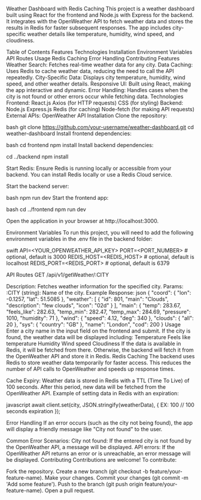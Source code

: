 Weather Dashboard with Redis Caching
This project is a weather dashboard built using React for the frontend and Node.js with Express for the backend. It integrates with the OpenWeather API to fetch weather data and stores the results in Redis for faster subsequent responses. The app includes city-specific weather details like temperature, humidity, wind speed, and cloudiness.

Table of Contents
Features
Technologies
Installation
Environment Variables
API Routes
Usage
Redis Caching
Error Handling
Contributing
Features
Weather Search: Fetches real-time weather data for any city.
Data Caching: Uses Redis to cache weather data, reducing the need to call the API repeatedly.
City-Specific Data: Displays city temperature, humidity, wind speed, and other weather details.
Responsive UI: Built using React, making the app interactive and dynamic.
Error Handling: Handles cases when the city is not found or other errors occur while fetching data.
Technologies
Frontend:
React.js
Axios (for HTTP requests)
CSS (for styling)
Backend:
Node.js
Express.js
Redis (for caching)
Node-fetch (for making API requests)
External APIs:
OpenWeather API
Installation
Clone the repository:

bash
git clone https://github.com/your-username/weather-dashboard.git
cd weather-dashboard
Install frontend dependencies:

bash
cd frontend
npm install
Install backend dependencies:


cd ../backend
npm install


Start Redis: Ensure Redis is running locally or accessible from your backend. You can install Redis locally or use a Redis Cloud service.

Start the backend server:

bash
npm run dev
Start the frontend app:

bash
cd ../frontend
npm run dev


Open the application in your browser at http://localhost:3000.

Environment Variables
To run this project, you will need to add the following environment variables in the .env file in the backend folder:

swift
API=<YOUR_OPENWEATHER_API_KEY>
PORT=<PORT_NUMBER> # optional, default is 3000
REDIS_HOST=<REDIS_HOST> # optional, default is localhost
REDIS_PORT=<REDIS_PORT> # optional, default is 6379


API Routes
GET /api/v1/getWeather/:CITY

Description: Fetches weather information for the specified city.
Params:
:CITY (string): Name of the city.
Example Response:
json
{
  "coord": { "lon": -0.1257, "lat": 51.5085 },
  "weather": [
    {
      "id": 801,
      "main": "Clouds",
      "description": "few clouds",
      "icon": "02d"
    }
  ],
  "main": {
    "temp": 283.67,
    "feels_like": 282.63,
    "temp_min": 282.47,
    "temp_max": 284.69,
    "pressure": 1010,
    "humidity": 71
  },
  "wind": {
    "speed": 4.12,
    "deg": 340
  },
  "clouds": { "all": 20 },
  "sys": { "country": "GB" },
  "name": "London",
  "cod": 200
}
Usage
Enter a city name in the input field on the frontend and submit.
If the city is found, the weather data will be displayed including:
Temperature
Feels like temperature
Humidity
Wind speed
Cloudiness
If the data is available in Redis, it will be fetched from there. Otherwise, the backend will fetch it from the OpenWeather API and store it in Redis.
Redis Caching
The backend uses Redis to store weather data temporarily for faster access. This reduces the number of API calls to OpenWeather and speeds up response times.

Cache Expiry: Weather data is stored in Redis with a TTL (Time To Live) of 100 seconds. After this period, new data will be fetched from the OpenWeather API.
Example of setting data in Redis with an expiration:

javascript
await client.set(city, JSON.stringify(weatherData), {
    EX: 100 // 100 seconds expiration
});

Error Handling
If an error occurs (such as the city not being found), the app will display a friendly message like "City not found" to the user.

Common Error Scenarios:
City not found: If the entered city is not found by the OpenWeather API, a message will be displayed.
API errors: If the OpenWeather API returns an error or is unreachable, an error message will be displayed.
Contributing
Contributions are welcome! To contribute:

Fork the repository.
Create a new branch (git checkout -b feature/your-feature-name).
Make your changes.
Commit your changes (git commit -m 'Add some feature').
Push to the branch (git push origin feature/your-feature-name).
Open a pull request.
